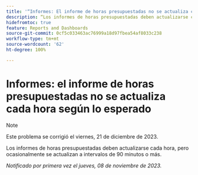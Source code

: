 ```yaml
---
title: '“Informes: El informe de horas presupuestadas no se actualiza cada hora según lo esperado”'
description: “Los informes de horas presupuestadas deben actualizarse cada hora, pero ocasionalmente se actualizan a intervalos de 90 minutos o más”.
hidefromtoc: true
feature: Reports and Dashboards
source-git-commit: 0cf5c033463ac76999a18d97fbea54af8033c238
workflow-type: tm+mt
source-wordcount: '62'
ht-degree: 100%

---
```



# Informes: el informe de horas presupuestadas no se actualiza cada hora según lo esperado

>[!NOTE]
>
>Este problema se corrigió el viernes, 21 de diciembre de 2023.

Los informes de horas presupuestadas deben actualizarse cada hora, pero ocasionalmente se actualizan a intervalos de 90 minutos o más.

_Notificado por primera vez el jueves, 08 de noviembre de 2023._
